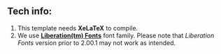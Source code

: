 Tech info:
----------

  1. This template needs **XeLaTeX** to compile.
  2. We use **[Liberation(tm) Fonts](https://fedorahosted.org/liberation-fonts/)** font family. Please note that _Liberation Fonts_ version prior to 2.00.1 may not work as intended.
